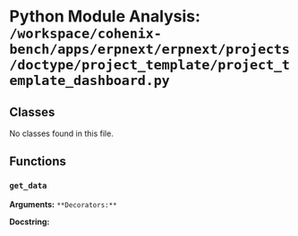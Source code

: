 # Python Module Analysis: `/workspace/cohenix-bench/apps/erpnext/erpnext/projects/doctype/project_template/project_template_dashboard.py`

## Classes

No classes found in this file.


## Functions

### `get_data`
**Arguments:** ``
**Decorators:** ``

**Docstring:**
```

```

